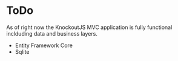 # ToDo
As of right now the KnockoutJS MVC application is fully functional inclduding data and business layers.
- Entity Framework Core
- Sqlite
